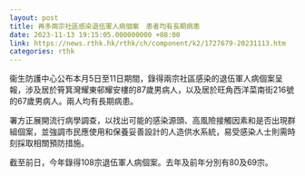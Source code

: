 ```yaml
---
layout: post
title: 再多兩宗社區感染退伍軍人病個案　患者均有長期病患
date: 2023-11-13 19:15:05.000000000 +08:00
link: https://news.rthk.hk/rthk/ch/component/k2/1727679-20231113.htm
categories: rthk
---
```


衞生防護中心公布本月5日至11日期間，錄得兩宗社區感染的退伍軍人病個案呈報，涉及居於筲箕灣耀東邨耀安樓的87歲男病人，以及居於旺角西洋菜南街216號的67歲男病人。兩人均有長期病患。

署方正展開流行病學調查，以找出可能的感染源頭、高風險接觸因素和是否出現群組個案，並強調市民應使用和保養妥善設計的人造供水系統，易受感染人士則需時刻採取相關預防措施。

截至前日，今年錄得108宗退伍軍人病個案。去年及前年分別有80及69宗。
